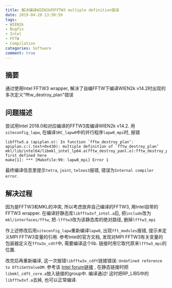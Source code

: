 ```yaml
---
title: 解决编译WIEN2k时FFTW3 multiple definition错误
date: 2019-04-20 13:50:59
tags:
- WIEN2k
- Bugfix
- Intel
- FFTW
- Compilation
categories: Software
comment: true
---
```


## 摘要

通过使用Intel FFTW3 wrapper, 解决了自编FFTW下编译WIEN2k v14.2时出现的多次定义"fftw_destroy_plan"错误

<!--more-->

## 问题描述

尝试用Intel 2018.0和对应编译的FFTW3库编译WIEN2k v14.2. 用`siteconfig_lapw`, 在编译`SRC_lapw0`中的并行程序`lapw0_mpi`时, 报错

```plain
libfftw3.a (apiplan.o): In function `fftw_destroy_plan’:
apiplan.c:(.text+0x430): multiple definition of `fftw_destroy_plan’
mkl/lib/intel64/libmkl_intel_lp64.a(fftw_destroy_panl.o):fftw_destroy_plan.c(.text+0x0): first defined here
make[1]: *** [Makefile:99: lapw0_mpi] Error 1
```

最终编译信息里提示`tetra`, `joint`, `telnes3`报错, 错误为`Internal compiler error`.

## 解决过程

因为是FFTW3和MKL的冲突, 所以考虑放弃自己编译的FFTW3, 用Intel自带的FFTW3 wrapper. 在编译好静态库`libfftw3xf_intel.a`后, 把`include`改为`mkl/interfaces/fftw`, 把`-lfftw3`改为该静态库的绝对路径, 删掉`lfftw3_mpi`

作上述修改后用`siteconfig_lapw`重新编译`lapw0`, 出现`fft_modules`报错, 提示未定义MPI FFTW3变量的引用. 参考Intel的官方文档, 发现对MPI FFTW3有关变量的包装器定义在`fftw3x_cdtf`中, 需要编译这个lib. 链接时用它取代原来`lfftw3_mpi`的位置.

改完后再重新编译, 这一次报错`libfftw3x_cdft`链接错误: `Undefined reference to DftiSetValueDM`. 参考该 [Intel forum链接](https://software.intel.com/en-us/forums/intel-math-kernel-library/topic/284696) , 在静态链接时把`libmkl_cdft_core.a`放入链接的group中. 编译通过! 这时把RP_LIBS中的`libfftw3xf.a`去掉, 也可以正常编译.